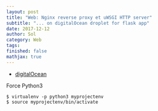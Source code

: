 ```yaml
---
layout: post
title: "Web: Nginx reverse proxy et uWSGI HTTP server"
subtitle: "... on digitalOcean droplet for flask app"
date: 2017-12-12
author: Sol
category: Web
tags: 
finished: false
mathjax: true
---
```


* [digitalOcean](https://www.digitalocean.com/community/tutorials/how-to-serve-flask-applications-with-uwsgi-and-nginx-on-ubuntu-16-04)

Force Python3
```
$ virtualenv -p python3 myprojectenv
$ source myprojectenv/bin/activate
```
